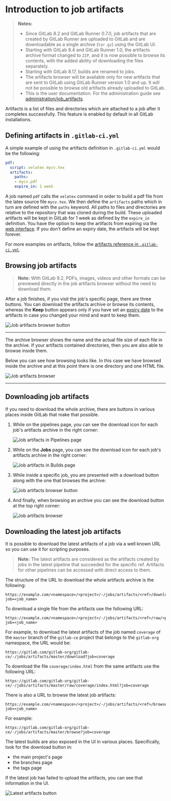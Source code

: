 # Introduction to job artifacts

>**Notes:**
>- Since GitLab 8.2 and GitLab Runner 0.7.0, job artifacts that are created by
   GitLab Runner are uploaded to GitLab and are downloadable as a single archive
   (`tar.gz`) using the GitLab UI.
>- Starting with GitLab 8.4 and GitLab Runner 1.0, the artifacts archive format
   changed to `ZIP`, and it is now possible to browse its contents, with the added
   ability of downloading the files separately.
>- Starting with GitLab 8.17, builds are renamed to jobs.
>- The artifacts browser will be available only for new artifacts that are sent
   to GitLab using GitLab Runner version 1.0 and up. It will not be possible to
   browse old artifacts already uploaded to GitLab.
>- This is the user documentation. For the administration guide see
   [administration/job_artifacts](../../../administration/job_artifacts.md).

Artifacts is a list of files and directories which are attached to a job
after it completes successfully. This feature is enabled by default in all
GitLab installations.

## Defining artifacts in `.gitlab-ci.yml`

A simple example of using the artifacts definition in `.gitlab-ci.yml` would be
the following:

```yaml
pdf:
  script: xelatex mycv.tex
  artifacts:
    paths:
    - mycv.pdf
    expire_in: 1 week
```

A job named `pdf` calls the `xelatex` command in order to build a pdf file from
the latex source file `mycv.tex`. We then define the `artifacts` paths which in
turn are defined with the `paths` keyword. All paths to files and directories
are relative to the repository that was cloned during the build. These uploaded
artifacts will be kept in GitLab for 1 week as defined by the `expire_in`
definition. You have the option to keep the artifacts from expiring via the
[web interface](#browsing-job-artifacts). If you don't define an expiry date,
the artifacts will be kept forever.

For more examples on artifacts, follow the [artifacts reference in
`.gitlab-ci.yml`](../../../ci/yaml/README.md#artifacts).

## Browsing job artifacts

>**Note:**
With GitLab 9.2, PDFs, images, videos and other formats can be previewed
directly in the job artifacts browser without the need to download them.

After a job finishes, if you visit the job's specific page, there are three
buttons. You can download the artifacts archive or browse its contents, whereas
the **Keep** button appears only if you have set an [expiry date] to the
artifacts in case you changed your mind and want to keep them.

![Job artifacts browser button](img/job_artifacts_browser_button.png)

---

The archive browser shows the name and the actual file size of each file in the
archive. If your artifacts contained directories, then you are also able to
browse inside them.

Below you can see how browsing looks like. In this case we have browsed inside
the archive and at this point there is one directory and one HTML file.

![Job artifacts browser](img/job_artifacts_browser.png)

---

## Downloading job artifacts

If you need to download the whole archive, there are buttons in various places
inside GitLab that make that possible.

1. While on the pipelines page, you can see the download icon for each job's
   artifacts archive in the right corner:

    ![Job artifacts in Pipelines page](img/job_artifacts_pipelines_page.png)

1. While on the **Jobs** page, you can see the download icon for each job's
   artifacts archive in the right corner:

    ![Job artifacts in Builds page](img/job_artifacts_builds_page.png)

1. While inside a specific job, you are presented with a download button
   along with the one that browses the archive:

    ![Job artifacts browser button](img/job_artifacts_browser_button.png)

1. And finally, when browsing an archive you can see the download button at
   the top right corner:

    ![Job artifacts browser](img/job_artifacts_browser.png)

## Downloading the latest job artifacts

It is possible to download the latest artifacts of a job via a well known URL
so you can use it for scripting purposes.

>**Note:**
The latest artifacts are considered as the artifacts created by jobs in the
latest pipeline that succeeded for the specific ref.
Artifacts for other pipelines can be accessed with direct access to them.

The structure of the URL to download the whole artifacts archive is the following:

```
https://example.com/<namespace>/<project>/-/jobs/artifacts/<ref>/download?job=<job_name>
```

To download a single file from the artifacts use the following URL:

```
https://example.com/<namespace>/<project>/-/jobs/artifacts/<ref>/raw/<path_to_file>?job=<job_name>
```

For example, to download the latest artifacts of the job named `coverage` of
the `master` branch of the `gitlab-ce` project that belongs to the `gitlab-org`
namespace, the URL would be:

```
https://gitlab.com/gitlab-org/gitlab-ce/-/jobs/artifacts/master/download?job=coverage
```

To download the file `coverage/index.html` from the same
artifacts use the following URL:

```
https://gitlab.com/gitlab-org/gitlab-ce/-/jobs/artifacts/master/raw/coverage/index.html?job=coverage
```

There is also a URL to browse the latest job artifacts:

```
https://example.com/<namespace>/<project>/-/jobs/artifacts/<ref>/browse?job=<job_name>
```

For example:

```
https://gitlab.com/gitlab-org/gitlab-ce/-/jobs/artifacts/master/browse?job=coverage
```

The latest builds are also exposed in the UI in various places. Specifically,
look for the download button in:

- the main project's page
- the branches page
- the tags page

If the latest job has failed to upload the artifacts, you can see that
information in the UI.

![Latest artifacts button](img/job_latest_artifacts_browser.png)


[expiry date]: ../../../ci/yaml/README.md#artifacts-expire_in
